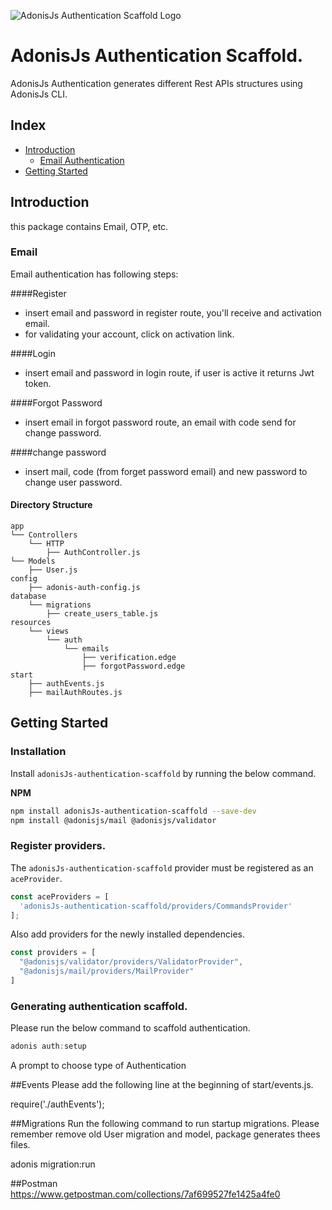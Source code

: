 ![AdonisJs Authentication Scaffold Logo](https://i.ibb.co/V9CvcGV/Adonis-Auth-Scaffold-Logo.png)

# AdonisJs Authentication Scaffold.
AdonisJs Authentication generates different Rest APIs structures using AdonisJs CLI.

## Index

- [Introduction](#introduction)
    - [Email Authentication](#Email)  
- [Getting Started](#getting-started)


## Introduction
this package contains Email, OTP, etc.

### Email
Email authentication has following steps:

####Register
* insert email and password in register route, you'll receive and activation email.
* for validating your account, click on activation link.

####Login
* insert email and password in login route, if user is active it returns Jwt token.

####Forgot Password
* insert email in forgot password route, an email with code send for change password.

####change password
* insert mail, code (from forget password email) and new password to change user password.

#### Directory Structure

```
app
└── Controllers
    └── HTTP
        ├── AuthController.js
└── Models
    ├── User.js
config
    ├── adonis-auth-config.js
database
    └── migrations
        ├── create_users_table.js
resources
    └── views
        └── auth
            └── emails
                ├── verification.edge
                ├── forgotPassword.edge
start
    ├── authEvents.js
    ├── mailAuthRoutes.js
```

## Getting Started

### Installation

Install `adonisJs-authentication-scaffold` by running the below command.

__NPM__

```bash
npm install adonisJs-authentication-scaffold --save-dev
npm install @adonisjs/mail @adonisjs/validator
```

### Register providers.

The `adonisJs-authentication-scaffold` provider must be registered as an `aceProvider`.

```js
const aceProviders = [
  'adonisJs-authentication-scaffold/providers/CommandsProvider'
];
```

Also add providers for the newly installed dependencies.

```js
const providers = [
  "@adonisjs/validator/providers/ValidatorProvider",
  "@adonisjs/mail/providers/MailProvider"
]
```

### Generating authentication scaffold.
 

Please run the below command to scaffold authentication.

```js
adonis auth:setup
```

A prompt to choose type of Authentication

##Events
Please add the following line at the beginning of start/events.js.

require('./authEvents');

##Migrations
Run the following command to run startup migrations. Please remember remove old User migration and model, package generates thees files.

adonis migration:run

##Postman
https://www.getpostman.com/collections/7af699527fe1425a4fe0